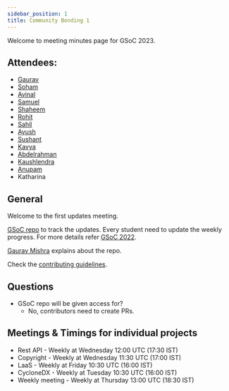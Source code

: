 ```yaml
---
sidebar_position: 1
title: Community Bonding 1
---
```


<!--
SPDX-License-Identifier: CC-BY-SA-4.0

SPDX-FileCopyrightText: 2023 Gaurav Mishra <mishra.gaurav@siemens.com>
SPDX-FileCopyrightText: 2023 Siemens AG
-->

Welcome to meeting minutes page for GSoC 2023.

## Attendees:

* [Gaurav](https://github.com/GMishx)
* [Soham](https://github.com/soham4abc)
* [Avinal](https://github.com/avinal)
* [Samuel](https://github.com/dushimsam)
* [Shaheem](https://github.com/shaheemazmalmmd)
* [Rohit](https://github.com/rohitpandey49)
* [Sahil](https://github.com/sjha2048)
* [Ayush](https://github.com/hastagAB)
* [Sushant](https://github.com/its-sushant)
* [Kavya](https://github.com/k-avy)
* [Abdelrahman](https://github.com/Hero2323)
* [Kaushlendra](https://github.com/Kaushl2208)
* [Anupam](https://github.com/ag4ums)
* Katharina

## General

Welcome to the first updates meeting.

[GSoC repo](https://fossology.github.io/gsoc/docs/2023/) to track the updates.
Every student need to update the weekly progress.
For more details refer [GSoC 2022](https://fossology.github.io/gsoc/docs/2022/).

[Gaurav Mishra](https://github.com/GMishx) explains about the repo.

Check the [contributing guidelines](https://github.com/fossology/fossology/blob/master/CONTRIBUTING.md).

## Questions
- GSoC repo will be given access for?
  - No, contributors need to create PRs.

## Meetings & Timings for individual projects
- Rest API - Weekly at Wednesday 12:00 UTC (17:30 IST)
- Copyright - Weekly at Wednesday 11:30 UTC (17:00 IST)
- LaaS - Weekly at Friday 10:30 UTC (16:00 IST)
- CycloneDX - Weekly at Tuesday 10:30 UTC (16:00 IST)
- Weekly meeting - Weekly at Thursday 13:00 UTC (18:30 IST)
